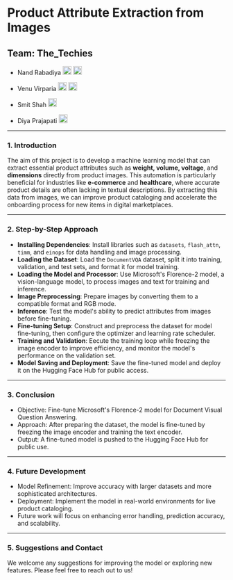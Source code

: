 # Product Attribute Extraction from Images

## Team: The_Techies  
- Nand Rabadiya <a href="https://github.com/NandRabadiya" target="_blank" rel="noreferrer"><img src="https://skillicons.dev/icons?i=github" width="20" height="20" /></a>
<a href="https://www.linkedin.com/in/nand-rabadiya/" target="_blank" rel="noreferrer"><img src="https://skillicons.dev/icons?i=linkedin" width="20" height="20" /></a>

- Venu Virparia <a href="https://github.com/venuvirparia" target="_blank" rel="noreferrer"><img src="https://skillicons.dev/icons?i=github" width="20" height="20" /></a>
<a href="https://www.linkedin.com/in/venu-virparia/" target="_blank" rel="noreferrer"><img src="https://skillicons.dev/icons?i=linkedin" width="20" height="20" /></a>
    
- Smit Shah <a href="https://github.com/smitshah084" target="_blank" rel="noreferrer"><img src="https://skillicons.dev/icons?i=github" width="20" height="20" /></a>
  
- Diya Prajapati <a href="https://github.com/diyaprajapati" target="_blank" rel="noreferrer"><img src="https://skillicons.dev/icons?i=github" width="20" height="20" /></a>

---

### 1. **Introduction**  
The aim of this project is to develop a machine learning model that can extract essential product attributes such as **weight, volume, voltage**, and **dimensions** directly from product images. This automation is particularly beneficial for industries like **e-commerce** and **healthcare**, where accurate product details are often lacking in textual descriptions. By extracting this data from images, we can improve product cataloging and accelerate the onboarding process for new items in digital marketplaces.

---

### 2. Step-by-Step Approach
-  **Installing Dependencies**: Install libraries such as `datasets`, `flash_attn`, `timm`, and `einops` for data handling and image processing.
-  **Loading the Dataset**: Load the `DocumentVQA` dataset, split it into training, validation, and test sets, and format it for model training.
-  **Loading the Model and Processor**: Use Microsoft's Florence-2 model, a vision-language model, to process images and text for training and inference.
-  **Image Preprocessing**: Prepare images by converting them to a compatible format and RGB mode.
-  **Inference**: Test the model's ability to predict attributes from images before fine-tuning.
-  **Fine-tuning Setup**: Construct and preprocess the dataset for model fine-tuning, then configure the optimizer and learning rate scheduler.
-  **Training and Validation**: Eecute the training loop while freezing the image encoder to improve efficiency, and monitor the model's performance on the validation set.
-  **Model Saving and Deployment**: Save the fine-tuned model and deploy it on the Hugging Face Hub for public access.

---

### 3. **Conclusion**  
  - Objective: Fine-tune Microsoft's Florence-2 model for Document Visual Question Answering.
  - Approach: After preparing the dataset, the model is fine-tuned by freezing the image encoder and training the text encoder.
  - Output: A fine-tuned model is pushed to the Hugging Face Hub for public use.

---

### 4. **Future Development**  
   - Model Refinement: Improve accuracy with larger datasets and more sophisticated architectures.
   - Deployment: Implement the model in real-world environments for live product cataloging.
   - Future work will focus on enhancing error handling, prediction accuracy, and scalability.

---

### 5. **Suggestions and Contact**  
We welcome any suggestions for improving the model or exploring new features. Please feel free to reach out to us!

